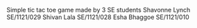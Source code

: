 Simple tic tac toe game made by 3 SE students
Shavonne Lynch SE/1121/029
Shivan Lala SE/1121/028
Esha Bhaggoe SE/1121/010
